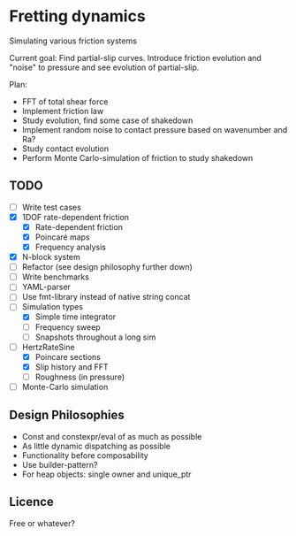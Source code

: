 # Fretting dynamics
Simulating various friction systems

Current goal: Find partial-slip curves. Introduce friction evolution and "noise" to pressure and see evolution of partial-slip.

Plan:
- FFT of total shear force
- Implement friction law
- Study evolution, find some case of shakedown
- Implement random noise to contact pressure based on wavenumber and Ra?
- Study contact evolution
- Perform Monte Carlo-simulation of friction to study shakedown

## TODO
- [ ] Write test cases
- [X] 1DOF rate-dependent friction
  - [X] Rate-dependent friction
  - [X] Poincaré maps
  - [X] Frequency analysis
- [X] N-block system
- [ ] Refactor (see design philosophy further down)
- [ ] Write benchmarks
- [ ] YAML-parser
- [ ] Use fmt-library instead of native string concat
- [ ] Simulation types
  - [X] Simple time integrator
  - [ ] Frequency sweep
  - [ ] Snapshots throughout a long sim
- [ ] HertzRateSine
  - [X] Poincare sections
  - [X] Slip history and FFT
  - [ ] Roughness (in pressure)
- [ ] Monte-Carlo simulation

## Design Philosophies
- Const and constexpr/eval of as much as possible
- As little dynamic dispatching as possible
- Functionality before composability
- Use builder-pattern?
- For heap objects: single owner and unique_ptr


## Licence
Free or whatever?